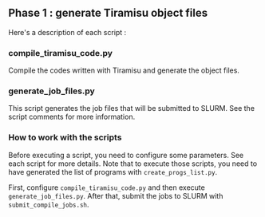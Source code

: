 ## Phase 1 : generate Tiramisu object files

Here's a description of each script :

### compile_tiramisu_code.py

Compile the codes written with Tiramisu and generate the object files.

### generate_job_files.py

This script generates the job files that will be submitted to SLURM. See the script comments for more information.

### How to work with the scripts

Before executing a script, you need to configure some parameters. See each script for more details. Note that to execute those scripts, you need to have generated the list of programs with `create_progs_list.py`.

First, configure `compile_tiramisu_code.py` and then execute `generate_job_files.py`. After that, submit the jobs to SLURM with `submit_compile_jobs.sh`.
